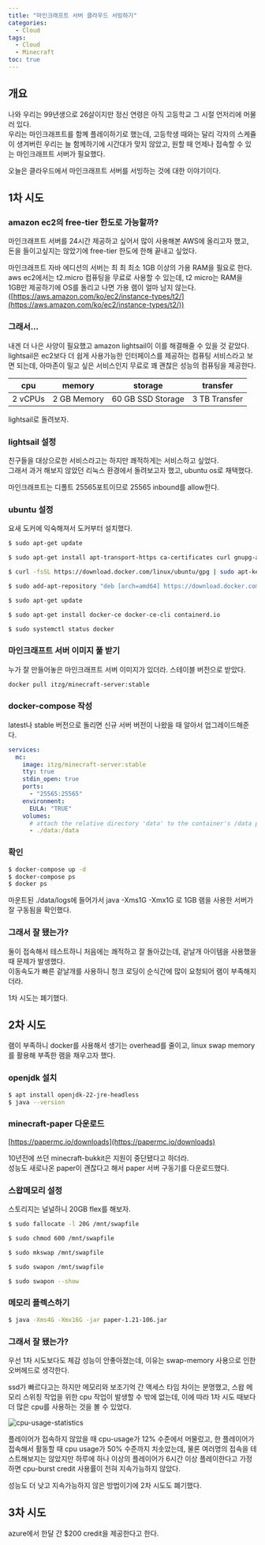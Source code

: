 ```yaml
---
title: "마인크래프트 서버 클라우드 서빙하기"
categories:
  - Cloud
tags:
  - Cloud
  - Minecraft
toc: true
---
```


## 개요

나와 우리는 99년생으로 26살이지만 정신 연령은 아직 고등학교 그 시절 언저리에 머물러 있다.  
우리는 마인크래프트를 함꼐 플레이하기로 했는데, 고등학생 때와는 달리 각자의 스케쥴이 생겨버린 우리는 늘 함께하기에 시간대가 맞지 않았고, 원할 때 언제나 접속할 수 있는 마인크래프트 서버가 필요했다.

오늘은 클라우드에서 마인크래프트 서버를 서빙하는 것에 대한 이야기이다.

## 1차 시도

### amazon ec2의 free-tier 한도로 가능할까?

마인크래프트 서버를 24시간 제공하고 싶어서 많이 사용해본 AWS에 올리고자 했고, 돈을 들이고싶지는 않았기에 free-tier 한도에 한해 끝내고 싶었다.

마인크래프트 자바 에디션의 서버는 최 최 최소 1GB 이상의 가용 RAM을 필요로 한다.  
aws ec2에서는 t2.micro 컴퓨팅을 무료로 사용할 수 있는데, t2 micro는 RAM을 1GB만 제공하기에 OS를 돌리고 나면 가용 램이 얼마 남지 않는다. ([https://aws.amazon.com/ko/ec2/instance-types/t2/](https://aws.amazon.com/ko/ec2/instance-types/t2/))

### 그래서...

내겐 더 나은 사양이 필요했고 amazon lightsail이 이를 해결해줄 수 있을 것 같았다.  
lightsail은 ec2보다 더 쉽게 사용가능한 인터페이스를 제공하는 컴퓨팅 서비스라고 보면 되는데, 아마존이 밀고 싶은 서비스인지 무료로 꽤 괜찮은 성능의 컴퓨팅을 제공한다.

| cpu     | memory      | storage           | transfer      |
| ------- | ----------- | ----------------- | ------------- |
| 2 vCPUs | 2 GB Memory | 60 GB SSD Storage | 3 TB Transfer |

lightsail로 돌려보자.

### lightsail 설정

친구들을 대상으로한 서비스라고는 하지만 쾌적하게는 서비스하고 싶었다.  
그래서 과거 해보지 않았던 리눅스 환경에서 돌려보고자 했고, ubuntu os로 채택했다.

마인크래프트는 디폴트 25565포트이므로 25565 inbound를 allow한다.

### ubuntu 설정

요새 도커에 익숙해져서 도커부터 설치했다.

```sh
$ sudo apt-get update

$ sudo apt-get install apt-transport-https ca-certificates curl gnupg-agent software-properties-common

$ curl -fsSL https://download.docker.com/linux/ubuntu/gpg | sudo apt-key add -

$ sudo add-apt-repository "deb [arch=amd64] https://download.docker.com/linux/ubuntu $(lsb_release -cs) stable"

$ sudo apt-get update

$ sudo apt-get install docker-ce docker-ce-cli containerd.io

$ sudo systemctl status docker
```

### 마인크래프트 서버 이미지 풀 받기

누가 잘 만들어놓은 마인크래프트 서버 이미지가 있더라. 스테이블 버전으로 받았다.

```sh
docker pull itzg/minecraft-server:stable
```

### docker-compose 작성

latest나 stable 버전으로 돌리면 신규 서버 버전이 나왔을 때 알아서 업그레이드해준다.

```yaml
services:
  mc:
    image: itzg/minecraft-server:stable
    tty: true
    stdin_open: true
    ports:
      - "25565:25565"
    environment:
      EULA: "TRUE"
    volumes:
      # attach the relative directory 'data' to the container's /data path
      - ./data:/data
```

### 확인

```sh
$ docker-compose up -d
$ docker-compose ps
$ docker ps
```

마운트된 ./data/logs에 들어가서 java -Xms1G -Xmx1G 로 1GB 램을 사용한 서버가 잘 구동됨을 확인했다.

### 그래서 잘 됐는가?

둘이 접속해서 테스트하니 처음에는 쾌적하고 잘 돌아갔는데, 겉날개 아이템을 사용했을 때 문제가 발생했다.  
이동속도가 빠른 겉날개를 사용하니 청크 로딩이 순식간에 많이 요청되어 램이 부족해지더라.

1차 시도는 폐기했다.

## 2차 시도

램이 부족하니 docker를 사용해서 생기는 overhead를 줄이고, linux swap memory를 활용해 부족한 램을 채우고자 했다.

### openjdk 설치

```sh
$ apt install openjdk-22-jre-headless
$ java --version
```

### minecraft-paper 다운로드

[https://papermc.io/downloads](https://papermc.io/downloads)

10년전에 쓰던 minecraft-bukkit은 지원이 중단됐다고 하더라.  
성능도 새로나온 paper이 괜찮다고 해서 paper 서버 구동기를 다운로드했다.

### 스왑메모리 설정

스토리지는 널널하니 20GB flex를 해보자.

```sh
$ sudo fallocate -l 20G /mnt/swapfile

$ sudo chmod 600 /mnt/swapfile

$ sudo mkswap /mnt/swapfile

$ sudo swapon /mnt/swapfile

$ sudo swapon --show
```

### 메모리 플렉스하기

```sh
$ java -Xms4G -Xmx16G -jar paper-1.21-106.jar
```

### 그래서 잘 됐는가?

우선 1차 시도보다도 체감 성능이 안좋아졌는데, 이유는 swap-memory 사용으로 인한 오버헤드로 생각한다.

ssd가 빠르다고는 하지만 메모리와 보조기억 간 액세스 타임 차이는 분명했고, 스왑 메모리 스위칭 작업을 위한 cpu 작업이 발생할 수 밖에 없는데, 이에 따라 1차 시도 때보다 더 많은 cpu를 사용하는 것을 볼 수 있었다.

![cpu-usage-statistics](/assets/images/cloud/minecraft/cpu-usage.png)

플레이어가 접속하지 않았을 때 cpu-usage가 12% 수준에서 머물렀고, 한 플레이어가 접속해서 활동할 때 cpu usage가 50% 수준까지 치솟았는데, 물론 여러명의 접속을 테스트해보지는 않았지만 하루에 하나 이상의 플레이어가 6시간 이상 플레이한다고 가정하면 cpu-burst credit 사용률이 전혀 지속가능하지 않았다.

성능도 더 낮고 지속가능하지 않은 방법이기에 2차 시도도 폐기했다.

## 3차 시도

azure에서 한달 간 $200 credit을 제공한다고 한다.
